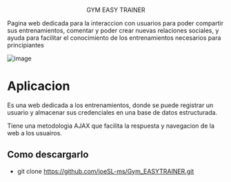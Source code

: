 <p align="center">
  GYM EASY TRAINER
</p>
<p>Pagina web dedicada para la interaccion con usuarios para poder compartir sus entrenamientos, comentar y poder crear nuevas relaciones sociales, y ayuda para facilitar el conocimiento de los entrenamientos necesarios para principiantes</p>


![image](https://github.com/user-attachments/assets/0018389d-8b55-46ab-b222-249e20557219)


<h1> Aplicacion</h1>

 <p>Es una web dedicada a los entrenamientos, donde se puede registrar un usuario y almacenar sus credenciales en una base de datos estructurada.</p>
 <p>Tiene una metodologia AJAX que facilita la respuesta y navegacion de la web a los usuairos.</p>

<h2>Como descargarlo</h2>

  - git clone https://github.com/joeSL-ms/Gym_EASYTRAINER.git
  
   
